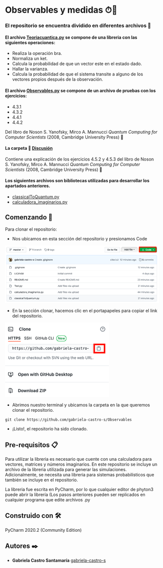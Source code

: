 # Observables y medidas ⏱📐

### El repositorio se encuentra dividido en diferentes archivos 💾

#### El archivo [Teoriacuantica.py](https://github.com/gabriela-castro-s/Observables/blob/main/Teoriacuantica.py) se compone de una libreria con las siguientes operaciones:

- Realiza la operación bra.
- Normaliza un ket.
- Calcula la probabilidad de que un vector este en el estado dado.
- Hallar la varianza.
- Calcula la probabilidad de que el sistema transite a alguno de los vectores propios después de la observación.

#### El archivo [Observables.py](https://github.com/gabriela-castro-s/Observables/blob/main/Observables.py) se compone de un archivo de pruebas con los ejercicios:

- 4.3.1
- 4.3.2
- 4.4.1
- 4.4.2

Del libro de Noson S. Yanofsky, Mirco A. Mannucci _Quantum Computing for Computer Scientists_ (2008, Cambridge University Press) 📖

#### La carpeta 📂 [Discusión](https://github.com/gabriela-castro-s/Observables/tree/main/Discusion)

Contiene una explicación de los ejercicios 4.5.2 y 4.5.3 del libro de Noson S. Yanofsky, Mirco A. Mannucci _Quantum Computing for Computer Scientists_ (2008, Cambridge University Press) 📖

#### Los siguientes archivos son bibliotecas utilizadas para desarrollar los apartados anteriores.

- [classicalToQuantum.py](https://github.com/gabriela-castro-s/Observables/blob/main/classicalToQuantum.py)
- [calculadora_imaginarios.py](https://github.com/gabriela-castro-s/Observables/blob/main/calculadora_imaginarios.py)

## Comenzando 🚀

Para clonar el repositorio:

- Nos ubicamos en esta sección del repositorio y presionamos Code

![alt text](https://github.com/gabriela-castro-s/img/blob/master/cnyt1.png?raw=true)

- En la sección clonar, hacemos clic en el portapapeles para copiar el link del repositorio.

![alt text](https://github.com/gabriela-castro-s/img/blob/master/cnyt2.png?raw=true)

- Abrimos nuestro terminal y ubicamos la carpeta en la que queremos clonar el repositorio. 

```
git clone https://github.com/gabriela-castro-s/Observables
```

- ¡Listo!, el repositorio ha sido clonado.

## Pre-requisitos 📋

Para utilizar la libreria es necesario que cuente con una calculadora para vectores, matrices y números imaginarios. En este repositorio se incluye un 
archivo de la libreria utilizada para generar las simulaciones. Adicionalmente, se necesita una libreria para sistemas probabilisticos que también se incluye en el repositorio.

La libreria fue escrita en PyCharm, por lo que cualquier editor de phyton3 puede abrir la librería (Los pasos anteriores pueden ser replicados 
en cualquier programa que edite archivos .py

## Construido con 🛠️

PyCharm 2020.2 (Community Edition)

## Autores ✒️

* **Gabriela Castro Santamaría** [gabriela-castro-s](https://github.com/gabriela-castro-s) 
